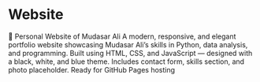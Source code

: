 # Website
💼 Personal Website of Mudasar Ali A modern, responsive, and elegant portfolio website showcasing Mudasar Ali’s skills in Python, data analysis, and programming. Built using HTML, CSS, and JavaScript — designed with a black, white, and blue theme. Includes contact form, skills section, and photo placeholder. Ready for GitHub Pages hosting
